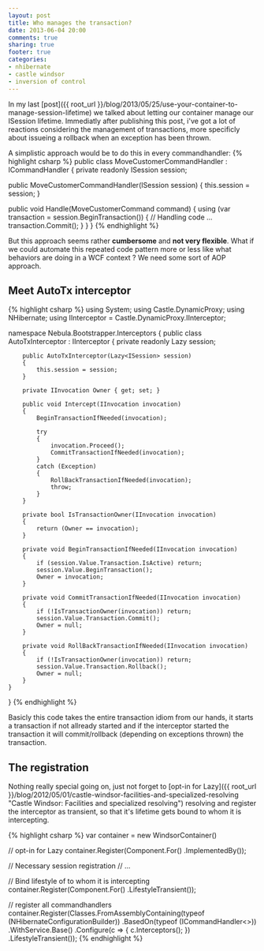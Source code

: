 ```yaml
---
layout: post
title: Who manages the transaction?
date: 2013-06-04 20:00
comments: true
sharing: true
footer: true
categories:
- nhibernate
- castle windsor
- inversion of control
---
```

In my last [post]({{ root_url }}/blog/2013/05/25/use-your-container-to-manage-session-lifetime) we talked about letting our container manage our ISession lifetime. Immediatly after publishing this post, i've got a lot of reactions considering the management of transactions, more specificly about issueing a rollback when an exception has been thrown.

A simplistic approach would be to do this in every commandhandler:
{% highlight csharp %}
public class MoveCustomerCommandHandler : ICommandHandler<MoveCustomerCommand>
{
  private readonly ISession session;

  public MoveCustomerCommandHandler(ISession session)
  {
    this.session = session;
  }

  public void Handle(MoveCustomerCommand command)
  {
    using (var transaction = session.BeginTransaction())
    {
      // Handling code ...
      transaction.Commit();
    }
  }
}
{% endhighlight %}

But this approach seems rather **cumbersome** and **not very flexible**. What if we could automate this repeated code pattern more or less like what behaviors are doing in a WCF context ? We need some sort of AOP approach.

## Meet AutoTx interceptor

{% highlight csharp %}
using System;
using Castle.DynamicProxy;
using NHibernate;
using IInterceptor = Castle.DynamicProxy.IInterceptor;

namespace Nebula.Bootstrapper.Interceptors
{
    public class AutoTxInterceptor : IInterceptor
    {
        private readonly Lazy<ISession> session;

        public AutoTxInterceptor(Lazy<ISession> session)
        {
            this.session = session;
        }

        private IInvocation Owner { get; set; }

        public void Intercept(IInvocation invocation)
        {
            BeginTransactionIfNeeded(invocation);

            try
            {
                invocation.Proceed();
                CommitTransactionIfNeeded(invocation);
            }
            catch (Exception)
            {
                RollBackTransactionIfNeeded(invocation);
                throw;
            }
        }

        private bool IsTransactionOwner(IInvocation invocation)
        {
            return (Owner == invocation);
        }

        private void BeginTransactionIfNeeded(IInvocation invocation)
        {
            if (session.Value.Transaction.IsActive) return;
            session.Value.BeginTransaction();
            Owner = invocation;
        }

        private void CommitTransactionIfNeeded(IInvocation invocation)
        {
            if (!IsTransactionOwner(invocation)) return;
            session.Value.Transaction.Commit();
            Owner = null;
        }

        private void RollBackTransactionIfNeeded(IInvocation invocation)
        {
            if (!IsTransactionOwner(invocation)) return;
            session.Value.Transaction.Rollback();
            Owner = null;
        }
    }
}
{% endhighlight %}

Basicly this code takes the entire transaction idiom from our hands, it starts a transaction if not allready started and if the interceptor started the transaction it will commit/rollback (depending on exceptions thrown) the transaction.

## The registration

Nothing really special going on, just not forget to [opt-in for Lazy]({{ root_url }}/blog/2012/05/01/castle-windsor-facilities-and-specialized-resolving "Castle Windsor: Facilities and specialized resolving") resolving and register the interceptor as transient, so that it's lifetime gets bound to whom it is intercepting.

{% highlight csharp %}
var container = new WindsorContainer()

// opt-in for Lazy
container.Register(Component.For<ILazyComponentLoader>()
                            .ImplementedBy<LazyOfTComponentLoader>());

// Necessary session registration
// ...

// Bind lifestyle of to whom it is intercepting
container.Register(Component.For<AutoTxInterceptor>()
                            .LifestyleTransient());

// register all commandhandlers
container.Register(Classes.FromAssemblyContaining(typeof (NHibernateConfigurationBuilder))
                          .BasedOn(typeof (ICommandHandler<>))
                          .WithService.Base()
                          .Configure(c => { c.Interceptors<AutoTxInterceptor>(); })
                          .LifestyleTransient());
{% endhighlight %}